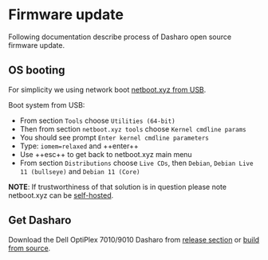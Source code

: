 # Firmware update

Following documentation describe process of Dasharo open source firmware
update.

## OS booting

For simplicity we using network boot [netboot.xyz from USB](https://netboot.xyz/docs/booting/usb).

Boot system from USB:

* From section `Tools` choose `Utilities (64-bit)`
* Then from section `netboot.xyz tools` choose `Kernel cmdline params`
* You should see prompt `Enter kernel cmdline parameters`
* Type: `iomem=relaxed` and ++enter++
* Use ++esc++ to get back to netboot.xyz main menu
* From section `Distributions` choose `Live CDs`, then `Debian`, `Debian Live
  11 (bullseye)` and `Debian 11 (Core)`

**NOTE**: If trustworthiness of that solution is in question please note
netboot.xyz can be [self-hosted](https://netboot.xyz/docs/selfhosting).

## Get Dasharo

Download the Dell OptiPlex 7010/9010 Dasharo from [release section](release.md#binaries)
or [build from source](building-manual.md).
